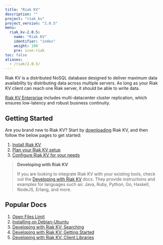 ```yaml
---
title: "Riak KV"
description: ""
project: "riak_kv"
project_version: "2.0.5"
menu:
  riak_kv-2.0.5:
    name: "Riak KV"
    identifier: "index"
    weight: 100
    pre: icon-riak
toc: false
aliases:
  - /riak/2.0.5/
---
```


[aboutenterprise]: http://basho.com/contact/
[config index]: /riak/kv/2.0.5/configuring
[dev index]: /riak/kv/2.0.5/developing
[downloads]: /riak/kv/2.0.5/downloads/
[install index]: /riak/kv/2.0.5/setup/installing/
[plan index]: /riak/kv/2.0.5/setup/planning
[perf open files]: /riak/kv/2.0.5/using/performance/open-files-limit
[install debian & ubuntu]: /riak/kv/2.0.5/setup/installing/debian-ubuntu
[usage search]: /riak/kv/2.0.5/developing/usage/search
[getting started]: /riak/kv/2.0.5/developing/getting-started
[dev client libraries]: /riak/kv/2.0.5/developing/client-libraries



Riak KV is a distributed NoSQL database designed to deliver maximum data availability by distributing data across multiple servers. As long as your Riak KV client can reach one Riak server, it should be able to write data.

[Riak KV Enterprise][aboutenterprise] includes multi-datacenter cluster replication, which ensures low-latency and robust business continuity.

## Getting Started

Are you brand new to Riak KV? Start by [downloading][downloads] Riak KV, and then follow the below pages to get started:

1. [Install Riak KV][install index]
2. [Plan your Riak KV setup][plan index]
3. [Configure Riak KV for your needs][config index]

>**Developing with Riak KV**
>
>If you are looking to integrate Riak KV with your existing tools, check out the [Developing with Riak KV][dev index] docs. They provide instructions and examples for languages such as: Java, Ruby, Python, Go, Haskell, NodeJS, Erlang, and more.

## Popular Docs

1. [Open Files Limit][perf open files]
2. [Installing on Debian-Ubuntu][install debian & ubuntu]
3. [Developing with Riak KV: Searching][usage search]
4. [Developing with Riak KV: Getting Started][getting started]
5. [Developing with Riak KV: Client Libraries][dev client libraries]
